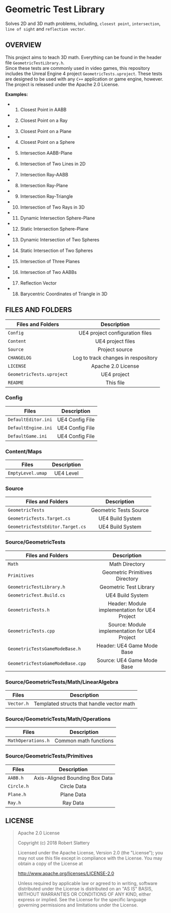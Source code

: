 # Geometric Test Library
Solves 2D and 3D math problems, including, `closest point`, `intersection`, `line of sight` and `reflection vector`.

## OVERVIEW

This project aims to teach 3D math. Everything can be found in the header file `GeometricTestLibrary.h`.  
Since these tests are commonly used in video games, this repository includes the Unreal Engine 4 project `GeometricTests.uproject`. 
These tests are designed to be used with any `C++` application or game engine, however. The project is released under the Apache 2.0 License.

**Examples:**
- 1. Closest Point in AABB
- 2. Closest Point on a Ray
- 3. Closest Point on a Plane
- 4. Closest Point on a Sphere
- 5. Intersection AABB-Plane
- 6. Intersection of Two Lines in 2D
- 7. Intersection Ray-AABB
- 8. Intersection Ray-Plane
- 9. Intersection Ray-Triangle
- 10. Intersection of Two Rays in 3D
- 11. Dynamic Intersection Sphere-Plane
- 12. Static Intersection Sphere-Plane
- 13. Dynamic Intersection of Two Spheres
- 14. Static Intersection of Two Spheres
- 15. Intersection of Three Planes
- 16. Intersection of Two AABBs
- 17. Reflection Vector
- 18. Barycentric Coordinates of Triangle in 3D

## FILES AND FOLDERS

| Files and Folders	| Description						|
| --------------------- |:-----------------------------------------------------:|
| `Config`		| UE4 project configuration files	|
| `Content`		| UE4 project files	|
| `Source`			| Project source						|
| `CHANGELOG`		| Log to track changes in respository			|
| `LICENSE`		| Apache 2.0 License			|
| `GeometricTests.uproject`		| UE4 project			|
| `README`		| This file						|

### Config

| Files		| Description						|
| ----------------------------- |:-----------------------------------------------------:|
| `DefaultEditor.ini`		| UE4 Config File				|
| `DefaultEngine.ini`			| UE4 Config File				|
| `DefaultGame.ini`			| UE4 Config File					|

### Content/Maps

| Files		| Description						|
| ----------------------------- |:-----------------------------------------------------:|
| `EmptyLevel.umap`		| UE4 Level				|

### Source

| Files and Folders		| Description						|
| ----------------------------- |:-----------------------------------------------------:|
| `GeometricTests`		| Geometric Tests Source				|
| `GeometricTests.Target.cs`			| UE4 Build System				|
| `GeometricTestsEditor.Target.cs`			| UE4 Build System					|

### Source/GeometricTests

| Files and Folders				| Description						|
| ----------------------------- |:-----------------------------------------------------:|
| `Math`		| Math Directory			|
| `Primitives`		| Geometric Primitives Directory			|
| `GeometricTestLibrary.h`			| Geometric Test Library						|
| `GeometricTest.Build.cs`			| UE4 Build System							|
| `GeometricTests.h`			| Header: Module implementation for UE4 Project			|
| `GeometricTests.cpp`			| Source: Module implementation for UE4 Project			|
| `GeometricTestsGameModeBase.h`			| Header: UE4 Game Mode Base		|
| `GeometricTestsGameModeBase.cpp`			| Source: UE4 Game Mode Base				|

### Source/GeometricTests/Math/LinearAlgebra

| Files		| Description						|
| ------------- |:-----------------------------------------------------:|
| `Vector.h`	| Templated structs that handle vector math						|

### Source/GeometricTests/Math/Operations

| Files		| Description						|
| ------------- |:-----------------------------------------------------:|
| `MathOperations.h`	| Common math functions					|

### Source/GeometricTests/Primitives

| Files		| Description						|
| ------------- |:-----------------------------------------------------:|
| `AABB.h`	| Axis-Aligned Bounding Box Data				|
| `Circle.h`	| Circle Data				|
| `Plane.h`	| Plane Data				|
| `Ray.h`	| Ray Data				|

## LICENSE

> Apache 2.0 License
>
> Copyright (c) 2018 Robert Slattery
>
> Licensed under the Apache License, Version 2.0 (the "License"); you may not use this file except in compliance with the License. You may obtain a copy of the License at
>
> http://www.apache.org/licenses/LICENSE-2.0
>
> Unless required by applicable law or agreed to in writing, software distributed under the License is distributed on an "AS IS" BASIS, WITHOUT WARRANTIES OR CONDITIONS OF ANY KIND, either express or implied.  See the License for the specific language governing permissions and limitations under the License.
